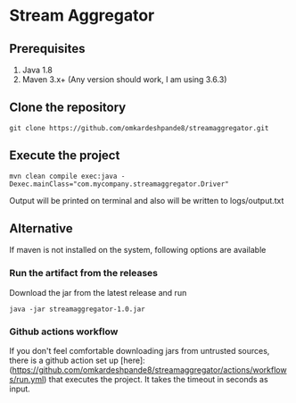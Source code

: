 # Stream Aggregator

## Prerequisites
1. Java 1.8
2. Maven 3.x+ (Any version should work, I am using 3.6.3)

## Clone the repository
```
git clone https://github.com/omkardeshpande8/streamaggregator.git
```

## Execute the project
```
mvn clean compile exec:java -Dexec.mainClass="com.mycompany.streamaggregator.Driver"
```
Output will be printed on terminal and also will be written to logs/output.txt

## Alternative
If maven is not installed on the system, following options are available
### Run the artifact from the releases
Download the jar from the latest release and run
```
java -jar streamaggregator-1.0.jar 
```
### Github actions workflow
If you don't feel comfortable downloading jars from untrusted sources, there is a github action set up 
[here]:(https://github.com/omkardeshpande8/streamaggregator/actions/workflows/run.yml)
that executes the project. It takes the timeout in seconds as input.
